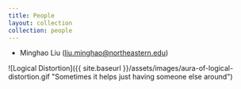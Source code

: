 ```yaml
---
title: People
layout: collection
collection: people
---
```


 - Minghao Liu (liu.minghao@northeastern.edu)

![Logical Distortion]({{ site.baseurl }}/assets/images/aura-of-logical-distortion.gif "Sometimes it helps just having someone else around")
